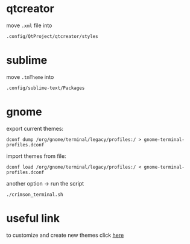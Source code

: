 # qtcreator

move `.xml` file into 

	.config/QtProject/qtcreator/styles

# sublime

move `.tmTheme` into 

	.config/sublime-text/Packages

# gnome

export current themes:

	dconf dump /org/gnome/terminal/legacy/profiles:/ > gnome-terminal-profiles.dconf

import themes from file:

	dconf load /org/gnome/terminal/legacy/profiles:/ < gnome-terminal-profiles.dconf

another option -> run the script

	./crimson_terminal.sh

# useful link

to customize and create new themes click [here](https://terminal.sexy/)